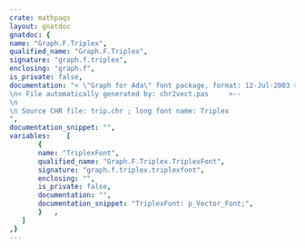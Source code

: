 ```yaml
---
crate: mathpaqs
layout: gnatdoc
gnatdoc: {
name: "Graph.F.Triplex",
qualified_name: "Graph.F.Triplex",
signature: "graph.f.triplex",
enclosing: "graph.f",
is_private: false,
documentation: "< \"Graph for Ada\" font package, format: 12-Jul-2003 >--\n< File automatically generated by: chr2vect.pas     >--\n\n Source CHR file: trip.chr ; long font name: Triplex",
documentation_snippet: "",
variables:    [
       {
       name: "TriplexFont",
       qualified_name: "Graph.F.Triplex.TriplexFont",
       signature: "graph.f.triplex.triplexfont",
       enclosing: "",
       is_private: false,
       documentation: "",
       documentation_snippet: "TriplexFont: p_Vector_Font;",
       }   ,
   ]
,}
---
```

